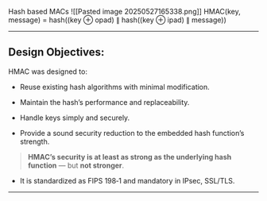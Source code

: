 Hash based MACs
![[Pasted image 20250527165338.png]]
HMAC(key, message) = hash((key ⊕ opad) ∥ hash((key ⊕ ipad) ∥ message))

---
## Design Objectives:

HMAC was designed to:
- Reuse existing hash algorithms with minimal modification.
    
- Maintain the hash’s performance and replaceability.
    
- Handle keys simply and securely.
    
- Provide a sound security reduction to the embedded hash function’s strength.

>**HMAC’s security is at least as strong as the underlying hash function** — but **not stronger**.
  
- It is standardized as FIPS 198‑1 and mandatory in IPsec, SSL/TLS.

---
